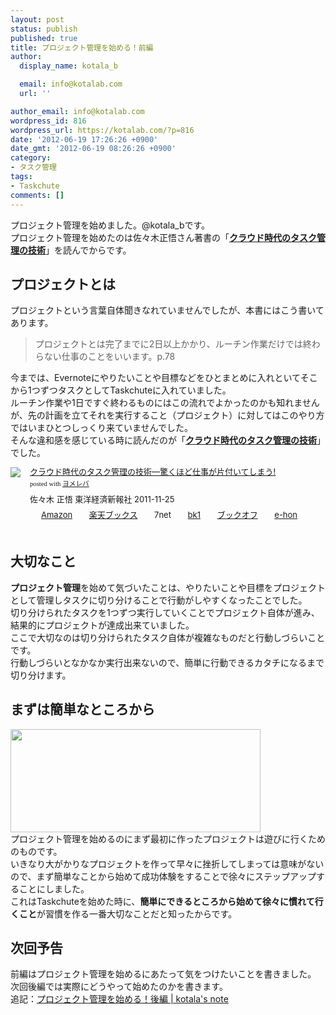 ```yaml
---
layout: post
status: publish
published: true
title: プロジェクト管理を始める！前編
author:
  display_name: kotala_b

  email: info@kotalab.com
  url: ''

author_email: info@kotalab.com
wordpress_id: 816
wordpress_url: https://kotalab.com/?p=816
date: '2012-06-19 17:26:26 +0900'
date_gmt: '2012-06-19 08:26:26 +0900'
category:
- タスク管理
tags:
- Taskchute
comments: []
---
```

<p>プロジェクト管理を始めました。@kotala_bです。<br />
プロジェクト管理を始めたのは佐々木正悟さん著書の「<strong><a href="https://www.amazon.co.jp/exec/obidos/asin/4492580948/same-22/" title="クラウド時代のタスク管理の技術" target="_blank">クラウド時代のタスク管理の技術</a></strong>」を読んでからです。<br />
</p>
<!--more-->
<h2>プロジェクトとは</h2>
<p>プロジェクトという言葉自体聞きなれていませんでしたが、本書にはこう書いてあります。</p>
<blockquote><p>プロジェクトとは完了までに2日以上かかり、ルーチン作業だけでは終わらない仕事のことをいいます。p.78</p></blockquote>
<p>今までは、Evernoteにやりたいことや目標などをひとまとめに入れといてそこから1つずつタスクとしてTaskchuteに入れていました。<br />
ルーチン作業や1日ですぐ終わるものにはこの流れでよかったのかも知れませんが、先の計画を立てそれを実行すること（プロジェクト）に対してはこのやり方ではいまひとつしっくり来ていませんでした。<br />
そんな違和感を感じている時に読んだのが「<strong><a href="https://www.amazon.co.jp/exec/obidos/asin/4492580948/same-22/" title="クラウド時代のタスク管理の技術" target="_blank">クラウド時代のタスク管理の技術</a></strong>」でした。</p>
<div class="booklink-box" style="text-align:left;padding-bottom:20px;font-size:small;/zoom: 1;overflow: hidden;">
<div class="booklink-image" style="float:left;margin:0 15px 10px 0;"><a href="https://www.amazon.co.jp/exec/obidos/asin/4492580948/same-22/" name="booklink" rel="nofollow" target="_blank"><img src="https://images-fe.ssl-images-amazon.com/images/I/41Uk63c9VWL._SL160_.jpg" style="border: none;" /></a></div>
<div class="booklink-info" style="line-height:120%;/zoom: 1;overflow: hidden;">
<div class="booklink-name" style="margin-bottom:10px;line-height:120%"><a href="https://www.amazon.co.jp/exec/obidos/asin/4492580948/same-22/" rel="nofollow" name="booklink" target="_blank">クラウド時代のタスク管理の技術―驚くほど仕事が片付いてしまう!</a>
<div class="booklink-powered-date" style="font-size:8pt;margin-top:5px;font-family:verdana;line-height:120%">posted with <a href="https://yomereba.com" target="_blank">ヨメレバ</a></div>
</div>
<div class="booklink-detail" style="margin-bottom:5px;">佐々木 正悟 東洋経済新報社 2011-11-25    </div>
<div class="booklink-link2" style="margin-top:10px;">
<div class="shoplinkamazon" style="display:inline;margin-right:5px;background: url('https://img.yomereba.com/tam_y.gif') 0 0 no-repeat;padding: 2px 0 2px 18px;white-space: nowrap;"><a href="https://www.amazon.co.jp/exec/obidos/asin/4492580948/same-22/" rel="nofollow" target="_blank" title="アマゾン" >Amazon</a></div>
<div class="shoplinkrakuten" style="display:inline;margin-right:5px;background: url('https://img.yomereba.com/tam_y.gif') 0 -50px no-repeat;padding: 2px 0 2px 18px;white-space: nowrap;"><a href="https://hb.afl.rakuten.co.jp/hgc/0fa7afc8.bbfc196a.0fa7afc9.d56c38f1/?pc=http%3A%2F%2Fbooks.rakuten.co.jp%2Frb%2F11380563%2F%3Fscid%3Daf_ich_link_urltxt%26m%3Dhttp%3A%2F%2Fm.rakuten.co.jp%2Fev%2Fbook%2F" rel="nofollow" target="_blank" title="楽天ブックス" >楽天ブックス</a></div>
<div class="shoplinkseven" style="display:inline;margin-right:5px;background: url('https://img.yomereba.com/tam_y.gif') 0 -100px no-repeat;padding: 2px 0 2px 18px;white-space: nowrap;"><span class="removed_link" title="click.linksynergy.com/fs-bin/click?id=d2yYUp776R4&amp;subid=&amp;offerid=197738.1&amp;type=10&amp;tmpid=1787&amp;RD_PARM1=http%253A%252F%252Fwww.7netshopping.jp%252Fbooks%252Fsearch_result%252F%253Fctgy%253Dbooks%2526code%253D4492580948">7net</span></div>
<div class="shoplinkbk1" style="display:inline;margin-right:5px;background: url('https://img.yomereba.com/tam_y.gif') 0 -150px no-repeat;padding: 2px 0 2px 18px;white-space: nowrap;"><a href="https://ck.jp.ap.valuecommerce.com/servlet/referral?sid=2967684&pid=881104827&vc_url=http%3A%2F%2Fhonto.jp%2Fnetstore%2Fsearch_021_104492580948.html%3Fsrchf%3D1%26srchGnrNm%3D1" target="_blank" title="bk1" >bk1</a></div>
<div class="shoplinkbookoff" style="display:inline;margin-right:5px;background: url('https://img.yomereba.com/tam_y.gif') 0 -200px no-repeat;padding: 2px 0 2px 18px;white-space: nowrap;"><a href="https://click.linksynergy.com/fs-bin/click?id=d2yYUp776R4&subid=&offerid=169505.1&type=10&tmpid=3677&RD_PARM1=http%253A%252F%252Fwww.bookoffonline.co.jp%252Fdisplay%252FL001%252Cbg%253D12%252Cq%253D9784492580943" rel="nofollow" target="_blank" title="ブックオフオンライン" >ブックオフ</a></div>
<div class="shoplinkehon" style="display:inline;margin-right:5px;background: url('https://img.yomereba.com/tam_y.gif') 0 -250px no-repeat;padding: 2px 0 2px 18px;white-space: nowrap;"><a href="https://ck.jp.ap.valuecommerce.com/servlet/referral?sid=2967684&pid=881116635&vc_url=http%3A%2F%2Fwww.e-hon.ne.jp%2Fbec%2FSA%2FDetail%3FrefISBN%3D4492580948" target="_blank" title="e-hon" >e-hon</a></div>
</div>
</div>
</div>
<h2>大切なこと</h2>
<p><strong>プロジェクト管理</strong>を始めて気づいたことは、やりたいことや目標をプロジェクトとして管理しタスクに切り分けることで行動がしやすくなったことでした。<br />
切り分けられたタスクを1つずつ実行していくことでプロジェクト自体が進み、結果的にプロジェクトが達成出来ていました。<br />
ここで大切なのは切り分けられたタスク自体が複雑なものだと行動しづらいことです。<br />
行動しづらいとなかなか実行出来ないので、簡単に行動できるカタチになるまで切り分けます。</p>
<h2>まずは簡単なところから</h2>
<p><a href="https://kotalab.com/wp-content/uploads/project_120619.jpg" target="_blank"><img src="https://kotalab.com/wp-content/uploads/project_120619.jpg" alt="" title="project_120619" width="400" height="165" class="alignnone size-full wp-image-831" /></a><br style="clear:both;" />プロジェクト管理を始めるのにまず最初に作ったプロジェクトは遊びに行くためのものです。<br />
いきなり大がかりなプロジェクトを作って早々に挫折してしまっては意味がないので、まず簡単なことから始めて成功体験をすることで徐々にステップアップすることにしました。<br />
これはTaskchuteを始めた時に、<strong>簡単にできるところから始めて徐々に慣れて行くこと</strong>が習慣を作る一番大切なことだと知ったからです。</p>
<h2>次回予告</h2>
<p>前編はプロジェクト管理を始めるにあたって気をつけたいことを書きました。<br />
次回後編では実際にどうやって始めたのかを書きます。<br />
追記：<a href="https://kotalab.com/start-project2" target="_blank">プロジェクト管理を始める！後編 | kotala's note</a></p>

